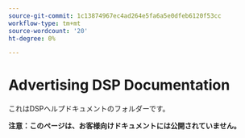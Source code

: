 ```yaml
---
source-git-commit: 1c13874967ec4ad264e5fa6a5e0dfeb6120f53cc
workflow-type: tm+mt
source-wordcount: '20'
ht-degree: 0%

---
```

# Advertising DSP Documentation

これはDSPヘルプドキュメントのフォルダーです。

**注意：このページは、お客様向けドキュメントには公開されていません。**
